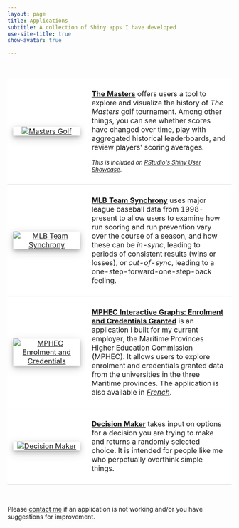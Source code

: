 ```yaml
---
layout: page
title: Applications
subtitle: A collection of Shiny apps I have developed
use-site-title: true
show-avatar: true

---
```


<style type="text/css">
table {
	width: 100%;
}
tr, td {
	border-top: 1px solid #ddd !important;
	border-bottom: 1px solid #ddd;
	padding: 25px 13px 25px !important;
}

.imgshadow {
	box-shadow: 0 4px 8px 0 rgba(0, 0, 0, 0.2), 0 6px 20px 0 rgba(0, 0, 0, 0.19);
	text-align: center;
	transition: all 0.3s ease-in-out;
}

.imgshadow::after {
	z-index: -1;
	opacity: 0;
	box-shadow: 0 4px 8px 0 rgba(0, 0, 0, 0.2), 0 6px 20px 0 rgba(0, 0, 0, 0.19);
	text-align: center;
	transition: opacity 0.3s ease-in-out;
}

.imgshadow:hover {
	transform: scale(1.05, 1.05);
}

.imgshadow:hover::after {
	opacity: 1;
}

</style>

<br/>

<table>
    <colgroup>
       <col span="1" style="width: 35%;">
       <col span="1" style="width: 65%;">
    </colgroup>
    <!-- The Masters Row -->
        <tr>
            <td style="text-align:center" bgcolor="white"><div class="imgshadow"><a href = "https://cjteeter.shinyapps.io/MastersGolf/" target = "_blank"><img src="{{site.url}}/img/app3_mg.png" alt="Masters Golf"></a></div></td>
            <td bgcolor="white"><a href = "https://cjteeter.shinyapps.io/MastersGolf/" target = "_blank"><b>The Masters</b></a> offers users a tool to explore and visualize the history of <i>The Masters</i> golf tournament. Among other things, you can see whether scores have changed over time, play with aggregated historical leaderboards, and review players' scoring averages.
<p></p>
<font size="2"><em>This is included on <a href = "https://shiny.rstudio.com/gallery/" target = "_blank">RStudio's Shiny User Showcase</a></em>.</font></td>
        </tr>
    <!-- MLB Team Synchrony Row -->
        <tr>
            <td style="text-align:center" bgcolor="white"><div class="imgshadow"><a href = "https://cjteeter.shinyapps.io/MLBTeamSynchrony/" target = "_blank"><img src="{{site.url}}/img/app2_ts.png" alt="MLB Team Synchrony"></a></div></td>
            <td bgcolor="white"><a href = "https://cjteeter.shinyapps.io/MLBTeamSynchrony/" target = "_blank"><b>MLB Team Synchrony</b></a> uses major league baseball data from 1998-present to allow users to examine how run scoring and run prevention vary over the course of a season, and how these can be <i>in-sync</i>, leading to periods of consistent results (wins or losses), or <i>out-of-sync</i>, leading to a one-step-forward-one-step-back feeling.</td>
        </tr>
    <!-- MPHEC Enrolment and Credentials Granted Row -->
    	<tr>
    		<td style="text-align:center" bgcolor="white"><div class="imgshadow"><a href = "https://mphec-cespm.shinyapps.io/interactiveopendata_EN/" target = "_blank"><img src="{{site.url}}/img/app4_mphec.png" alt="MPHEC Enrolment and Credentials"></a></div></td>
    		<td bgcolor="white"><a href = "https://mphec-cespm.shinyapps.io/interactiveopendata_EN/" target = "_blank"><b>MPHEC Interactive Graphs: Enrolment and Credentials Granted</b></a> is an application I built for my current employer, the Maritime Provinces Higher Education Commission (MPHEC). It allows users to explore enrolment and credentials granted data from the universities in the three Maritime provinces. The application is also available in <a href = "https://mphec-cespm.shinyapps.io/interactiveopendata_FR/" target = "_blank"><em>French</em></a>.</td>
        </tr>
    <!-- Decision Maker Row -->
    	<tr>
    		<td style="text-align:center" bgcolor="white"><div class="imgshadow"><a href = "https://cjteeter.shinyapps.io/DecisionMaker/" target = "_blank"><img src="{{site.url}}/img/app1_dm.png" alt="Decision Maker"></a></div></td>
    		<td bgcolor="white"><a href = "https://cjteeter.shinyapps.io/DecisionMaker/" target = "_blank"><b>Decision Maker</b></a> takes input on options for a decision you are trying to make and returns a randomly selected choice. It is intended for people like me who perpetually overthink simple things.</td>
        </tr>
</table>

<br/>

Please [contact me]({{site.url}}/contact/) if an application is not working and/or you have suggestions for improvement.